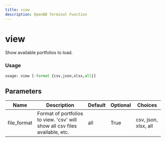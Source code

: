 ```yaml
---
title: view
description: OpenBB Terminal Function
---
```


# view

Show available portfolios to load.

### Usage 
```python
usage: view [-format {csv,json,xlsx,all}]
```

## Parameters

| Name | Description | Default | Optional | Choices |
| ---- | ----------- | ------- | -------- | ------- |
| file_format | Format of portfolios to view. 'csv' will show all csv files available, etc. | all | True | csv, json, xlsx, all |



